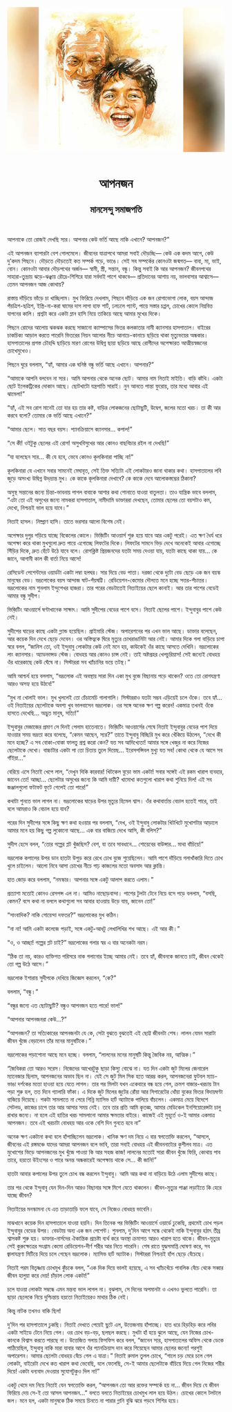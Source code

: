 <div align=center> <img src="../../metadata/images/rabibasariya/আপনজন-মানসেন্দু-সমাজপতি.jpg" align="center"></div><br><h1 align=center>আপনজন</h1>
<h2 align=center>মানসেন্দু সমাজপতি</h2><br>

আপনাকে তো রোজই দেখছি স্যর। আপনার কেউ ভর্তি আছে নাকি এখানে? আপনজন?”

এই আপনজন ব্যাপারটা বেশ গোলমেলে। জীবনের যাত্রাপথে আমরা সবাই দৌড়চ্ছি— কেউ এক কদম আগে, কেউ দু’কদম পিছনে। দৌড়তে দৌড়তেই কত সম্পর্ক গড়ে, ভাঙে। সেই সব সম্পর্কের কোনওটা জন্মগত— বাবা, মা, ভাই, বোন। কোনওটা আবার দৌড়পথের অর্জন— স্বামী, স্ত্রী, সন্তান, বন্ধু। কিন্তু সবাই কি আর আপনজন? জীবনপথের সাহারা-তুন্দ্রায় ঝড়ে-ঝঞ্ঝায় রৌদ্রে-শিশিরে যারা সর্বদাই পাশে থাকবে— প্রতিদানের আশায় নয়, ভালবাসার আশ্বাসে— তেমন আপনজন আজ কোথায়?

রাস্তায় দাঁড়িয়ে ভাঁড়ে চা খাচ্ছিলাম। মুখ ফিরিয়ে দেখলাম, পিছনে দাঁড়িয়ে এক জন রোগাভোগা লোক, বয়স আন্দাজ পঁয়ত্রিশ-ছত্রিশ, ইস্ত্রি-না-করা ঘামের দাগ লাগা হাফ শার্ট, ঢলঢলে প্যান্ট, পায়ে সস্তার চপ্পল, চোখের কোলে নিম্নবিত্ত যাপনের কালি। প্রশ্নটা করে একটা ম্লান হাসি নিয়ে তাকিয়ে আছে আমার মুখের দিকে।

পিছনে রোদের আলোয় ঝকঝক করছে সাজানো ক্যাম্পাসের ভিতর কলকাতার নামী ক্যানসার হাসপাতাল। বাইরের চাকচিক্য আড়াল করতে পারেনি ভিতরের নিয়ন আলোর নীচে আনাচে-কানাচে ছড়িয়ে থাকা মৃত্যুভয়ের অন্ধকার। হাসপাতালের প্রশস্ত চৌহদ্দি ছাড়িয়ে মারণ রোগের উদ্বিগ্ন ছায়া ছড়িয়ে আছে রোগীদের অপেক্ষারত আত্মীয়স্বজনের চোখেমুখেও।

পিছনে ঘুরে বললাম, “হ্যাঁ, আমার এক ঘনিষ্ঠ বন্ধু ভর্তি আছে এখানে। আপনার?”

“আমাকে আপনি বলবেন না স্যর। আমি আপনার থেকে অনেক ছোট। আমার নাম নিতাই মাইতি। বাড়ি কাঁথি। একটা ছোট ইলেকট্রিকের দোকান আছে। ছোটখাটো যন্ত্রপাতি সারাই। নুন আনতে পান্তা ফুরোয়, তার মধ্যে আবার এই ঝামেলা!”

“হ্যাঁ, এই সব রোগ মানেই তো যার হয় তার কষ্ট, বাড়ির লোকজনের ছোটাছুটি, উদ্বেগ, জলের মতো খরচ। তা কী আর করবে বলো? তোমার কে ভর্তি আছে এখানে?”

“আমার ছেলে। সাত বছর বয়স। প্যানক্রিয়াসে ক্যানসার... কপাল!”

“সে কী! ওইটুকু ছেলের এই রোগ! অসুখবিসুখের আর কোনও বাছবিচার রইল না দেখছি!”

“যা বলেছেন স্যর... কী যে হবে, ভেবে কোনও কূলকিনারা পাচ্ছি না!”

কূলকিনারা যে এখানে সবার সামনেই মেঘাবৃত, সেই তিক্ত সত্যিটা এই লোকটারও জানা থাকার কথা। হাসপাতালের লবি জুড়ে অসংখ্য উদ্বিগ্ন উদ্‌ভ্রান্ত মুখ। কে কাকে কূলকিনারা দেখাবে? কে কাকে দেবে আলোকস্তম্ভের ঠিকানা?

অসুস্থ সন্তানের জন্যে চিন্তা-ভাবনায় পাগল বাবাকে আশার কথা শোনাতে যাওয়া বাতুলতা। তাও যান্ত্রিক ভাবে বললাম, “এটা তো এই অসুখের জন্যে নামকরা হাসপাতাল, নামীদামি ডাক্তাররা দেখছেন, তোমার ছেলের তো বয়সটাও কম, দেখো, নিশ্চয়ই ভাল হয়ে যাবে।”

নিতাই হাসল। নিষ্প্রাণ হাসি। তাতে ভরসার আলো বিশেষ নেই।

অপেক্ষার দুপুর গড়িয়ে যাচ্ছে বিকেলের কোলে। ভিজ়িটিং আওয়ার্স শুরু হয়ে যাবে আর একটু পরেই। এত ক্ষণ ধৈর্য ধরে অপেক্ষা করে থাকা মুখগুলো দ্রুত পায়ে এগোচ্ছে লিফটের দিকে। লিফটের সামনে ভিড় দেখে অনেকেই আবার এগোচ্ছে সিঁড়ির দিকে, দ্রুত হেঁটে উঠে যাবে বলে। রোগক্লিষ্ট প্রিয়জনদের যতটা সময় দেওয়া যায়, যতটা কাছে থাকা যায়... কে জানে, আগামী কাল কী বার্তা নিয়ে আসে!



রেসিডেন্ট পেশেন্টদের ওয়ার্ডটা একটা লম্বা হলঘর। সার দিয়ে বেড পাতা। দরজা থেকে দুটো বেড ছেড়ে এক জন বয়স্ক মানুষের বেড। ভদ্রলোকের বয়স আন্দাজ ষাট-পঁয়ষট্টি। রেডিয়েশন-কেমোর দৌলতে মনে হচ্ছে সত্তর-পঁচাত্তর। ভদ্রলোকের নাম শুনলাম ইন্দুশেখর হাজরা। তার পরের বেডটাতেই নিতাইয়ের ছেলে কানাই। আর তার পাশের বেডেই আমার বন্ধু সুদীপ।

ভিজ়িটিং আওয়ার্সে ঘণ্টাখানেক সাক্ষাৎ। আমি সুদীপের বেডের পাশে বসে। নিতাই ছেলের পাশে। ইন্দুবাবুর পাশে কেউ নেই।

সুদীপের ঘাড়ের কাছে একটা গ্ল্যান্ড হয়েছিল। প্রাইমারি স্টেজ। অপারেশনের পর এখন ভাল আছে। ডাক্তার বলেছেন, আর কয়েক দিন দেখে ছেড়ে দেবেন। ওর অস্তিত্বকে ঘিরে মৃত্যুর চোখরাঙানিটা আর নেই। আমার দিকে গলা বাড়িয়ে চাপা স্বরে বলল, “জানিস তো, ওই ইন্দুবাবু লোকটার কেউ নেই মনে হয়, কাউকেই ওঁর কাছে আসতে দেখিনি। ভদ্রলোকের লাং ক্যানসার। অ্যাডভান্সড স্টেজ। বোধহয় আর কোনও চান্স নেই। তাই অষ্টপ্রহর খেপচুরিয়াস! সেই জন্যেই বোধহয় ওঁর ধারেকাছে কেউ ঘেঁষে না। সিস্টাররা সব খ্যাঁচানির ভয়ে তটস্থ।”

আমি আশ্চর্য হয়ে বললাম, “ভদ্রলোক এই অবস্থায় সারা দিন একা মুখ বুজে বিছানায় পড়ে থাকেন? ওতে তো রোগযন্ত্রণা আরও অসহ্য হয়ে উঠবে!”

“মুখ না খোলাই ভাল। মুখ খুললেই তো চেঁচামেচি গালাগালি। সিস্টাররাও যতটা সম্ভব এড়িয়েই চলে ওঁকে। তবে হ্যাঁ… ওই নিতাইয়ের ছেলেটাকে অবশ্য খুব ভালবাসেন ভদ্রলোক। ওর সঙ্গে অনেক ক্ষণ গল্প করেন! একমাত্র তখনই ওঁকে হাসতে দেখেছি… অদ্ভুত মানুষ, সত্যি!”

ইন্দুবাবুর মেজাজের প্রমাণ সে দিনই পেলাম হাতেনাতে। ভিজ়িটিং আওয়ার্সের শেষে নিতাই ইন্দুবাবুর বেডের পাশ দিয়ে যাওয়ার সময় ভদ্রতা করে বলেছে, “কেমন আছেন, স্যর?” তাতে ইন্দুবাবু বিচ্ছিরি মুখ করে খেঁকিয়ে উঠলেন, “দেখে কী মনে হচ্ছে? এ সব বোকা-বোকা ফালতু প্রশ্ন করো কেন? যত্ত সব আদিখ্যেতা! আমার সঙ্গে খেজুর না করে নিজের ছেলেটাকে দেখো। বাচ্চাটার একটা পা তো চিতায় তুলে দিয়েছ… ইরেসপন্সিবল মুখ্যু যত সব! কোথা থেকে যে আসে সব গাঁইয়া...”

বেরিয়ে এসে নিতাই খেপে লাল, “দেখুন দিকি কারবার! খিটকেল বুড়ো ভাম একটা! সবার সঙ্গেই এই রকম খারাপ ব্যবহার, জানেন তো! আচ্ছা… ছেলেটার অসুখের জন্যে কি আমি দায়ী? খামোখা কতগুলো খারাপ কথা শুনিয়ে দিল! এই সব জঞ্জালগুলো ফটাফট ফুটে গেলেই তো পারে!”

কথাটা শুনতে ভাল লাগল না। ভদ্রলোকের ঘাড়ের উপর মৃত্যুর হিমেল শ্বাস। ওঁর কথাবার্তায় বেচাল হতেই পারে, তাই বলে আমরাও কি বেচাল হয়ে যাব?



পরের দিন সুদীপের সঙ্গে কিছু ক্ষণ কথা হওয়ার পর বললাম, “দেখ, ওই ইন্দুবাবু লোকটার খিটখিটে মুখোশটার আড়ালে আমার মনে হয় কিছু গল্প লুকোনো আছে… এক বার বাজিয়ে দেখে আসি, কী বলিস?”

সুদীপ হেসে বলল, “তোর গল্পের প্লট খুঁজছিস? বেশ, যা তবে সাবধানে… শোয়েবের বাউন্সার… মাথা বাঁচিয়ে!”

ভদ্রলোক কপালের উপর ডান হাতটা উপুড় করে রেখে চোখ বুজে শুয়েছিলেন। আমি পাশে দাঁড়িয়ে গলাখাঁকারি দিতে চোখ খুলে চাইলেন। আলো নিবে আসা চোখের নীচে গাঢ় কাজলের মতো অবসাদ আর ক্লান্তি।

হাত জোড় করে বললাম, “নমস্কার। আপনার সঙ্গে একটু আলাপ করতে এলাম।”

প্রত্যাশা মতোই কোনও রেসপন্স এল না। আমিও নাছোড়বান্দা। পাশের টুলটা টেনে নিয়ে বসে পড়ে বললাম, “বসছি, কেমন? বসে কথা না বললে কথাগুলো সব আবার হাওয়ায় উড়ে যায়, জানেন তো!”

“সাংবাদিক? নাকি গোয়েন্দা দফতর?” ভদ্রলোকের মুখ কঠিন।

“না না! আমি একটা কলেজে পড়াই, সঙ্গে একটু-আধটু লেখালিখির শখ আছে। এই আর কী।”

“ও, ও আচ্ছা! গল্পের প্লট চাই?” ভদ্রলোকের গলার স্বর এ বার অনেকটা নরম।

“ঠিক তা নয়, কারও ব্যক্তিগত পরিসরে নাক গলানোর ইচ্ছে আমার নেই। তবে হ্যাঁ, জীবনকে জানতে চাই, জীবন থেকেই তো গল্প উঠে আসে।”

ভদ্রলোক ইশারায় সুদীপকে দেখিয়ে জিজ্ঞেস করলেন, “কে?”

বললাম, “বন্ধু।”

“বন্ধুর জন্যে এত ছোটাছুটি? বন্ধুও আপনজন হতে পারে! ভাল!”

“আপনার আপনজনরা কেউ...?”

“আপনজন? তা সত্যিকারের আপনজনটা যে কে, সেটা বুঝতে বুঝতেই এই ছোট্ট জীবনটা শেষ। লালন যেমন সারাটা জীবন খুঁজে বেড়ালেন তাঁর মনের মানুষটিকে।”

ভদ্রলোকের পড়াশোনা আছে মনে হচ্ছে। বললাম, “লালনের মনের মানুষটি কিন্তু জৈবিক নয়, আত্মিক।”

“জৈবিকরা তো আরও সরেস। নিজেদের আখেরটুকু ছাড়া কিস্যু বোঝে না। যত দিন একটা জুট মিলের জেনারেল ম্যানেজার ছিলাম, আপনজনের অভাব ছিল না। যেই সে জুট মিল সিক হতে আরম্ভ করল, আপনজনেরা ফুটবল ম্যাচ-ভাঙা দর্শকের মতো হাওয়া হয়ে যেতে লাগল। তার পর মিলটা যখন একেবারে বন্ধ হয়ে গেল, ক্রমশ বাজার-খরচায় টান পড়া শুরু হল, তত দিনে গ্যালারি ফাঁকা। এ দিকে জুট মিলের জুটের রোঁয়া আর সিগারেটের ধোঁয়া বুকের ভিতর বিদায়ঘণ্টা বাজিয়ে দিয়েছে। শকটা সামলাতে না পেরে গিন্নি ম্যাসিভ হার্ট অ্যাটাকে পালিয়ে বাঁচলেন। একমাত্র মেয়ে বিদেশে সেটলড, কাজের চাপে তার আর আসার সময় নেই। তবে তার প্রতি আমি কৃতজ্ঞ, আমার মেডিকেল ইনশিয়োরেন্সটা চালু রাখার জন্যে। না হলে এই হাতির খরচ সামলানো আমার ক্ষমতার বাইরে। কাজেই এই মুহূর্তে ও-ই আমার একমাত্র আপনজন। তবে এই খরচাটা বোধহয় আর ওকে বেশি দিন গুনতে হবে না”

অনেক ক্ষণ একটানা কথা বলে হাঁপাচ্ছিলেন ভদ্রলোক। খানিক ক্ষণ দম নিয়ে এ বার স্বগতোক্তি করলেন, “আসলে, জীবনের এই রঙ্গমঞ্চে যাদের আমরা আপনজন বলে ভাবি, তারা সবাই বোধহয় এই জীবননাট্যের কুশীলব মাত্র। এত মুখোশের ভিড়ে আপনজনের মুখ খুঁজে পাওয়া কি আর সহজ কাজ! লালনের মতোই সারা জীবন খুঁজে ফিরি, কোথায় পাব তারে, হয়তো উইংসের ও পারে অনন্ত অন্ধকারেই অপেক্ষায় থাকে সে… কী জানি!”

হাতটা আবার কপালের উপর তুলে চোখ বন্ধ করলেন ইন্দুবাবু। আমি আর কথা না বাড়িয়ে উঠে এলাম সুদীপের কাছে।

তার পর থেকে ইন্দুবাবু যেন দিন-দিন আরও বিছানার সঙ্গে মিশে যেতে থাকলেন। জীবন-মৃত্যুর পাঞ্জা লড়াইতে কি হেরে যাচ্ছে জীবন?



নিতাইয়ের মনস্কামনা যে এত তাড়াতাড়ি ফলে যাবে, সে নিজেও বোধহয় ভাবেনি।

মাঝখানে কয়েক দিন হাসপাতালে যাওয়া হয়নি। দিন তিনেক পর ভিজ়িটিং আওয়ার্সে ওয়ার্ডে ঢুকেছি, প্রথমেই চোখ পড়ল ইন্দুবাবুর বেডের উপর। বেডটায় অন্য এক জন পেশেন্ট। শুনলাম, দু’দিন আগে সন্ধে থেকেই নাকি ইন্দুবাবুর হঠাৎ তীব্র শ্বাসকষ্ট শুরু হয়। ডাক্তার-নার্সদের ঐকান্তিক প্রচেষ্টা ব্যর্থ করে অবস্থা ক্রমাগত আরও খারাপ হতে থাকে। জীবন-মৃত্যুর সেই কুরুক্ষেত্রের সংগ্রাম কেমো রেডিয়েশন-দীর্ণ শরীর আর নিতে পারেনি। শেষ রাতে যুদ্ধসমাপ্তি ঘোষণা করে, সব জ্বালাযন্ত্রণা মিটিয়ে দিয়ে চলে গেছেন ভদ্রলোক। ম্যাসিভ হার্ট অ্যাটাক। সিস্টাররা নিশ্চয়ই হাঁপ ছেড়ে বেঁচেছে।

নিতাই পরম বিতৃষ্ণায় চোখমুখ কুঁচকে বলল, “এক দিক দিয়ে ভালই হয়েছে, এ সব খ্যাঁচখেঁচে পাবলিক বেঁচে থেকে সব্বার জীবন হালুয়া করে দেয়! চাঁড়াল লোক একটা!”

চলে যাওয়া লোকটা সম্বন্ধে এমন মন্তব্য ভাল লাগল না। বুঝলাম, সে দিনের অপমানটা ও এখনও ভুলতে পারেনি। তা ছাড়া ছেলেকে নিয়ে দুশ্চিন্তায় হয়তো নিতাইয়েরও মাথার ঠিক নেই।

কিন্তু নাটক তখনও বাকি ছিল!



দু’দিন পর হাসপাতালে ঢুকছি। নিতাই দেখতে পেয়েই ছুটে এল, উত্তেজনায় হাঁপাচ্ছে। হাত ধরে হিড়হিড় করে লবির একটা সাইডে টেনে নিয়ে গেল। ওর চোখ বড়-বড়, ছলছল করছে। মুখটা হাঁ হয়ে ঝুলে আছে, যেন নিজের চোখ-কানকে বিশ্বাস করতে পারছে না। উত্তেজিত গলায় ফিসফিস করে বলল, “জানেন স্যর, হাসপাতালের অফিস থেকে ডেকে পাঠিয়েছিল, ইন্দুবাবু নাকি মারা যাবার আগে ওঁর প্যানক্রিয়াস দান করে গিয়েছেন আমার ছেলের জন্যে! পরশুই অপারেশন। আমার ছেলেটা বোধহয় বেঁচে গেল এ যাত্রা।” নিতাই রুমাল তুলল চোখে, “গালে চড় মেরে চলে গেল লোকটা, বাইরেটা দেখে কত খারাপ কথা ভেবেছি, বলে ফেলেছি, সে-ই আমার ছেলেটাকে বাঁচিয়ে দিয়ে গেল নিজের শরীর দিয়ে! একটা ধন্যবাদ দেওয়ার সুযোগটুকুও দিল না!”

একটু থেমে দম নিয়ে নিতাই যেন স্বগতোক্তি করল, “আপনজন তো আর রক্তের সম্পর্কে হয় না... জীবন দিয়ে যে জীবন ফিরিয়ে দেয় সে-ই তো আসল আপনজন...” বলতে বলতে নিতাইয়ের চোখমুখ লাল হয়ে উঠল। চোখের কোলে টলটলে জল। মনে হল, একটা মানুষকে ঠিক সময়ে চিনতে না পারার গ্লানি বুঝি ঝরে পড়বে শিশির হয়ে।

